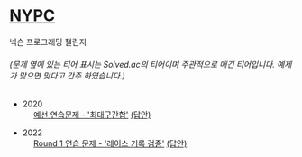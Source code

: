 # <a href='https://nypc.github.io/'>NYPC</a>
넥슨 프로그래밍 챌린지

<h6>(문제 옆에 있는 티어 표시는 Solved.ac의 티어이며 주관적으로 매긴 티어입니다. 예제가 맞으면 맞다고 간주 하였습니다.)</h5>

- 2020 <br>
   <img src='https://static.solved.ac/tier_small/3.svg' height='15'></img> <a href='https://nypc.github.io/2020/2020_online_1'>예선 연습문제 - '최대구간합'</a> <a href='https://github.com/happydm09/PS/blob/main/NYPC/2020-T-T1.py'>(답안)</a>

- 2022 <br>
   <img src='https://static.solved.ac/tier_small/2.svg' height='15'></img> <a href='https://nypc.github.io/2022/round1_p1'>Round 1 연습 문제 - '레이스 기록 검증'</a> <a href='https://github.com/happydm09/PS/blob/main/NYPC/2022-R1-T1.py'>(답안)</a>
